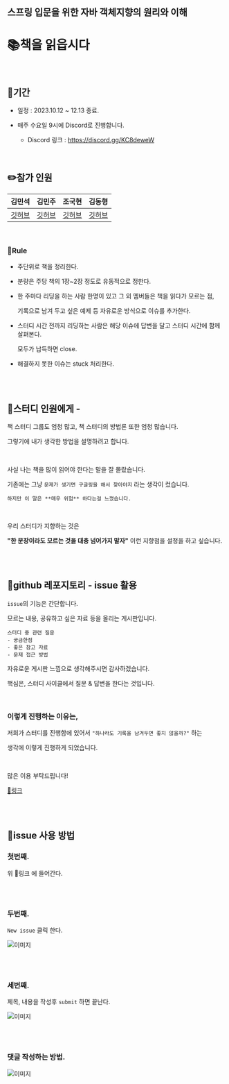 ## 스프링 입문을 위한 자바 객체지향의 원리와 이해


# 📚책을 읽읍시다

<br/>

## 🚀기간

- 일정 : 2023.10.12 ~ 12.13 종료.

- 매주 수요일 9시에 Discord로 진행합니다.

    - Discord 링크 : https://discord.gg/KC8deweW

<br/>

## ✏️참가 인원


| 김민석 | 김민주 | 조국현 | 김동형
| --- | --- | --- | --- |
| [깃허브](https://github.com/mingseok) | [깃허브](https://github.com/6democratickim9) | [깃허브](https://github.com/epiphany1013) | [깃허브](https://github.com/kimsdh) |



<br/>



### 🎯Rule

- 주단위로 책을 정리한다.

- 분량은 주당 책의 1장~2장 정도로 유동적으로 정한다.

- 한 주마다 리딩을 하는 사람 한명이 있고 그 외 멤버들은 책을 읽다가 모르는 점, 

    기록으로 남겨 두고 싶은 예제 등 자유로운 방식으로 이슈를 추가한다.

- 스터디 시간 전까지 리딩하는 사람은 해당 이슈에 답변을 달고 스터디 시간에 함께 살펴본다. 

    모두가 납득하면 close.

- 해결하지 못한 이슈는 stuck 처리한다.


<br/><br/>


## 📮스터디 인원에게 - 

책 스터디 그룹도 엄청 많고, 책 스터디의 방법론 또한 엄청 많습니다. 

그렇기에 내가 생각한 방법을 설명하려고 합니다.

<br/>

사실 나는 책을 많이 읽어야 한다는 말을 잘 몰랐습니다.

기존에는 그냥 `문제가 생기면 구글링을 해서 찾아야지` 라는 생각이 컸습니다.

```
하지만 이 말은 **매우 위험** 하다는걸 느꼈습니다.
```

<br/>



우리 스터디가 지향하는 것은 


**"한 문장이라도 모르는 것을 대충 넘어가지 말자"** 이런 지향점을 설정을 하고 싶습니다. 


<br/><br/>


## 💬github 레포지토리 - issue 활용



`issue`의 기능은 간단합니다. 

모르는 내용, 공유하고 싶은 자료 등을 올리는 게시판입니다.

```
스터디 중 관련 질문
- 궁금한점
- 좋은 참고 자료
- 문제 접근 방법
```
자유로운 게시판 느낌으로 생각해주시면 감사하겠습니다.


핵심은, 스터디 사이클에서 질문 & 답변을 한다는 것입니다.


<br/>

### 이렇게 진행하는 이유는,

저희가 스터디를 진행함에 있어서 `"하나라도 기록을 남겨두면 좋지 않을까?"` 하는 


생각에 이렇게 진행하게 되었습니다.
 


<br/>


많은 이용 부탁드립니다!

[📌링크](https://github.com/mingseok/spring_reading_study/issues)


<br/><br/>

## 📝issue 사용 방법

### 첫번째.

위 📌링크 에 들어간다.

<br/><br/>

### 두번째.

`New issue` 클릭 한다.

![이미지](/이미지/설명1.PNG)


<br/><br/>

### 세번째.

제목, 내용을 작성후 `submit` 하면 끝난다.

![이미지](/이미지/설명2.PNG)


<br/> <br/>

### 댓글 작성하는 방법.

![이미지](/이미지/설명3.PNG)

